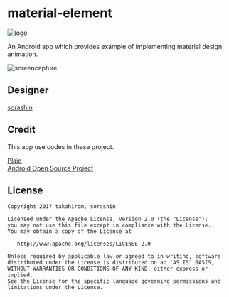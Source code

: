 # material-element
![logo](https://cloud.githubusercontent.com/assets/1386930/23596654/fa752a92-026f-11e7-8548-fe1256b6edc1.png)

An Android app which provides  example of implementing material design animation.

![screencapture](https://cloud.githubusercontent.com/assets/1386930/23578876/bb3b62d0-0123-11e7-906a-bc5714314f44.gif)


## Designer
[sorashin](http://github.com/sorashin)


## Credit
This app use codes in these project.

[Plaid](https://github.com/nickbutcher/plaid)  
[Android Open Source Project](https://source.android.com/source/licenses.html)

## License

    Copyright 2017 takahirom, sorashin

    Licensed under the Apache License, Version 2.0 (the "License");
    you may not use this file except in compliance with the License.
    You may obtain a copy of the License at

       http://www.apache.org/licenses/LICENSE-2.0

    Unless required by applicable law or agreed to in writing, software
    distributed under the License is distributed on an "AS IS" BASIS,
    WITHOUT WARRANTIES OR CONDITIONS OF ANY KIND, either express or implied.
    See the License for the specific language governing permissions and
    limitations under the License.
